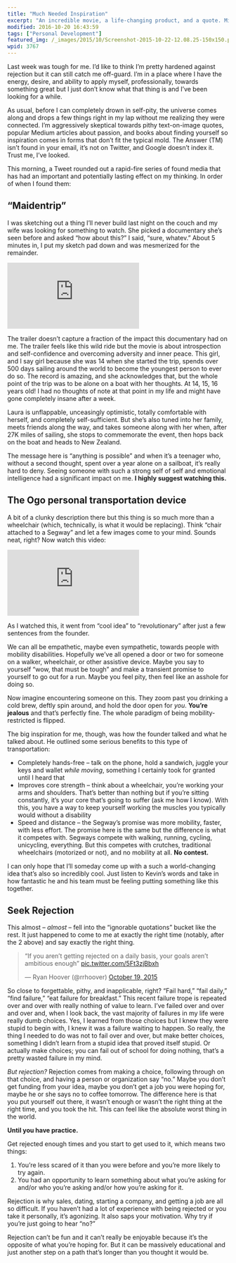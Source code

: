 ```yaml
---
title: "Much Needed Inspiration"
excerpt: "An incredible movie, a life-changing product, and a quote. Might be just what you need right now too. "
modified: 2016-10-20 16:43:59
tags: ["Personal Development"]
featured_img: /_images/2015/10/Screenshot-2015-10-22-12.08.25-150x150.png
wpid: 3767
---
```



Last week was tough for me. I’d like to think I’m pretty hardened against rejection but it can still catch me off-guard. I’m in a place where I have the energy, desire, and ability to apply myself, professionally, towards something great but I just don’t know what that thing is and I’ve been looking for a while.

As usual, before I can completely drown in self-pity, the universe comes along and drops a few things right in my lap without me realizing they were connected. I’m aggressively skeptical towards pithy text-on-image quotes, popular Medium articles about passion, and books about finding yourself so inspiration comes in forms that don’t fit the typical mold. The Answer (TM) isn’t found in your email, it’s not on Twitter, and Google doesn’t index it. Trust me, I’ve looked.

This morning, a Tweet rounded out a rapid-fire series of found media that has had an important and potentially lasting effect on my thinking. In order of when I found them:
## “Maidentrip”

I was sketching out a thing I’ll never build last night on the couch and my wife was looking for something to watch. She picked a documentary she’s seen before and asked “how about this?” I said, “sure, whatev.” About 5 minutes in, I put my sketch pad down and was mesmerized for the remainder.

<iframe src="https://www.youtube.com/embed/8PCbn1T2Tfw" frameborder="0" allow="accelerometer; autoplay; clipboard-write; encrypted-media; gyroscope; picture-in-picture" allowfullscreen></iframe>

The trailer doesn’t capture a fraction of the impact this documentary had on me. The trailer feels like this wild ride but the movie is about introspection and self-confidence and overcoming adversity and inner peace. This girl, and I say girl because she was 14 when she started the trip, spends over 500 days sailing around the world to become the youngest person to ever do so. The record is amazing, and she acknowledges that, but the whole point of the trip was to be alone on a boat with her thoughts. At 14, 15, 16 years old! I had no thoughts of note at that point in my life and might have gone completely insane after a week.

Laura is unflappable, unceasingly optimistic, totally comfortable with herself, and completely self-sufficient. But she’s also tuned into her family, meets friends along the way, and takes someone along with her when, after 27K miles of sailing, she stops to commemorate the event, then hops back on the boat and heads to New Zealand.

The message here is “anything is possible” and when it’s a teenager who, without a second thought, spent over a year alone on a sailboat, it’s really hard to deny. Seeing someone with such a strong self of self and emotional intelligence had a significant impact on me. **I highly suggest watching this.**
## The Ogo personal transportation device

A bit of a clunky description there but this thing is so much more than a wheelchair (which, technically, is what it would be replacing). Think “chair attached to a Segway” and let a few images come to your mind. Sounds neat, right? Now watch this video:

<iframe src="https://www.youtube.com/embed/zgat4a1TrEM" frameborder="0" allow="accelerometer; autoplay; clipboard-write; encrypted-media; gyroscope; picture-in-picture" allowfullscreen></iframe>

As I watched this, it went from “cool idea” to “revolutionary” after just a few sentences from the founder.

We can all be empathetic, maybe even sympathetic, towards people with mobility disabilities. Hopefully we’ve all opened a door or two for someone on a walker, wheelchair, or other assistive device. Maybe you say to yourself “wow, that must be tough” and make a transient promise to yourself to go out for a run. Maybe you feel pity, then feel like an asshole for doing so.

Now imagine encountering someone on this. They zoom past you drinking a cold brew, deftly spin around, and hold the door open for *you*. **You’re jealous** and that’s perfectly fine. The whole paradigm of being mobility-restricted is flipped.

The big inspiration for me, though, was how the founder talked and what he talked about. He outlined some serious benefits to this type of transportation:

- Completely hands-free – talk on the phone, hold a sandwich, juggle your keys and wallet *while moving*, something I certainly took for granted until I heard that
- Improves core strength – think about a wheelchair, you’re working your arms and shoulders. That’s better than nothing but if you’re sitting constantly, it’s your core that’s going to suffer (ask me how I know). With this, you have a way to keep yourself working the muscles you typically would without a disability
- Speed and distance – the Segway’s promise was more mobility, faster, with less effort. The promise here is the same but the difference is what it competes with. Segways compete with walking, running, cycling, unicycling, everything. But this competes with crutches, traditional wheelchairs (motorized or not), and no mobility at all. **No contest.**

I can only hope that I’ll someday come up with a such a world-changing idea that’s also so incredibly cool. Just listen to Kevin’s words and take in how fantastic he and his team must be feeling putting something like this together.
## Seek Rejection

This almost – *almost* – fell into the “ignorable quotations” bucket like the rest. It just happened to come to me at exactly the right time (notably, after the 2 above) and say exactly the right thing.

> “If you aren’t getting rejected on a daily basis, your goals aren’t ambitious enough”  [pic.twitter.com/5Ft3zjBbxh](http://t.co/5Ft3zjBbxh)
> 
> — Ryan Hoover (@rrhoover) [October 19, 2015](https://twitter.com/rrhoover/status/656134322727071744?ref_src=twsrc%5Etfw)

So close to forgettable, pithy, and inapplicable, right? “Fail hard,” “fail daily,” “find failure,” “eat failure for breakfast.” This recent failure trope is repeated over and over with really nothing of value to learn. I’ve failed over and over and over and, when I look back, the vast majority of failures in my life were really dumb choices. Yes, I learned from those choices but I knew they were stupid to begin with, I knew it was a failure waiting to happen. So really, the thing I needed to do was not to fail over and over, but make better choices, something I didn’t learn from a stupid idea that proved itself stupid. Or actually make choices; you can fail out of school for doing nothing, that’s a pretty wasted failure in my mind.

*But rejection?* Rejection comes from making a choice, following through on that choice, and having a person or organization say “no.” Maybe you don’t get funding from your idea, maybe you don’t get a job you were hoping for, maybe he or she says no to coffee tomorrow. The difference here is that you put yourself out there, it wasn’t enough or wasn’t the right thing at the right time, and you took the hit. This can feel like the absolute worst thing in the world.

**Until you have practice.**

Get rejected enough times and you start to get used to it, which means two things:

1. You’re less scared of it than you were before and you’re more likely to try again.
2. You had an opportunity to learn something about what you’re asking for and/or who you’re asking and/or how you’re asking for it.

Rejection is why sales, dating, starting a company, and getting a job are all so difficult. If you haven’t had a lot of experience with being rejected or you take it personally, it’s agonizing. It also saps your motivation. Why try if you’re just going to hear “no?”

Rejection can’t be fun and it can’t really be enjoyable because it’s the opposite of what you’re hoping for. But it can be massively educational and just another step on a path that’s longer than you thought it would be.

